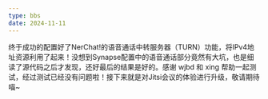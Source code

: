 ```yaml
---
type: bbs
date: 2024-11-11
---
```

终于成功的配置好了NerChat!的语音通话中转服务器（TURN）功能，将IPv4地址资源利用了起来！没想到Synapse配置中的语音通话部分竟然有大坑，也是细读了源代码之后才发现，还好最后的结果是好的。感谢 wjbd 和 xing 帮助一起测试，经过测试已经没有问题啦！接下来就是对Jitsi会议的体验进行升级，敬请期待喵~